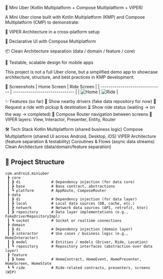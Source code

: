 🚖 Mini Uber (Kotlin Multiplatform + Compose Multiplatform + VIPER)

A Mini Uber clone built with Kotlin Multiplatform (KMP) and Compose Multiplatform (CMP) to demonstrate:

🧩 VIPER Architecture in a cross-platform setup

🎨 Declarative UI with Compose Multiplatform

📦 Clean Architecture separation (data / domain / feature / core)

🧪 Testable, scalable design for mobile apps

This project is not a full Uber clone, but a simplified demo app to showcase architecture, structure, and best practices in KMP development.

📸 Screenshots
| Home Screen                     | Ride Screen                     |
| ------------------------------- | ------------------------------- |
| ![Home](./screenshots/home.png) | ![Ride](./screenshots/ride.png) |


✨ Features (so far)
📍 Show nearby drivers (fake data repository for now)
🚕 Request a ride with pickup & destination
⏳ Show ride status (waiting → on the way → completed)
🎯 Compose Router navigation between screens
🧩 VIPER layers: View, Interactor, Presenter, Entity, Router

🛠️ Tech Stack
Kotlin Multiplatform (shared business logic)
Compose Multiplatform (shared UI across Android, Desktop, iOS)
VIPER Architecture (feature separation & testability)
Coroutines & Flows (async data streams)
Clean Architecture (data/domain/feature separation)

## 📂 Project Structure
```
com.android.miniuber
 ┣ core
 ┃ ┣ di              # Dependency injection (for data core)
 ┃ ┣ base            # Base contract, abstractions
 ┃ ┗ platform        # AppRoute, ComposeRouter
 ┣ data
 ┃ ┣ di              # Dependency injection (for data layer)
 ┃ ┣ local           # Local data sources (DB, cache, etc.)
 ┃ ┣ network         # Network data sources (API, retrofit, ktor)
 ┃ ┣ repository      # Data layer implementations (e.g., FakeDriverRepositoryImpl)
 ┃ ┗ socket          # Socket or realtime connections
 ┣ domain
 ┃ ┣ di              # Dependency injection (domain layer)
 ┃ ┣ interactor      # Use cases / business logic (e.g., HomeInteractor)
 ┃ ┣ model           # Entities / models (Driver, Ride, Location)
 ┃ ┗ repository      # Repository interfaces (abstraction over data layer)
 ┣ feature
 ┃ ┣ home            # HomeContract, HomeEvent, HomePresenter, HomeScreen, HomeState
 ┗ ┗ ride            # Ride-related contracts, presenters, screens (WIP)
```
